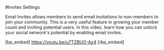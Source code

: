 #Invites Settings

Email Invites allows members to send email invitations to non-members to join your community. This is a very useful feature in growing your member count and inviting potential users. In this video, learn how you can unlock your social network's potential by enabling email invites.

[bp_embed] https://youtu.be/u7TZBUO-Az4 [/bp_embed]